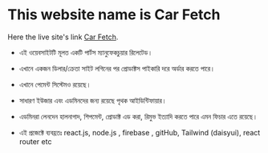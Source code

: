 # This website name is Car Fetch

Here the live site's link [Car Fetch](https://partssupplier-887f0.web.app/).

* এই ওয়েবসাইটটি মূলত একটি পার্টস ম্যানুফেকচুয়ার রিলেটেড।

* এখানে একজন ডিলার/ক্রেতা সাইট লগিনের পর প্রোডাক্টস পাইকারি দরে অর্ডার করতে পারে।

* এখানে পেমেন্ট সিস্টেমও রয়েছে।

* সাধারণ ইউজার এবং এডমিনদের জন্য রয়েছে পৃথক আইডিন্টিফায়ার।

* এডমিনরা লেনদেন হালনাগাদ, শিপমেন্ট, প্রোডাক্ট এড করা, রিমুভ ইত্যাদি করতে পারে এমন ফিচার এতে রয়েছে।

* এই প্রজেক্টে ব্যবহ্রতঃ react.js, node.js , firebase , gitHub, Tailwind (daisyui), react router etc
